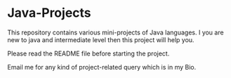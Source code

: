 # Java-Projects

This repository contains various mini-projects of Java languages. I you are new to java and intermediate level then this project will help you.

Please read the README file before starting the project.

Email me for any kind of project-related query which is in my Bio.
